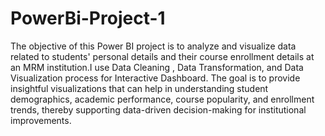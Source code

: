 # PowerBi-Project-1
The objective of this Power BI project is to analyze and visualize data related to students' personal details and their course enrollment details at an MRM institution.I use Data Cleaning , Data Transformation, and Data Visualization process for Interactive Dashboard.  The goal is to provide insightful visualizations that can help in understanding student demographics, academic performance, course popularity, and enrollment trends, thereby supporting data-driven decision-making for institutional improvements.
